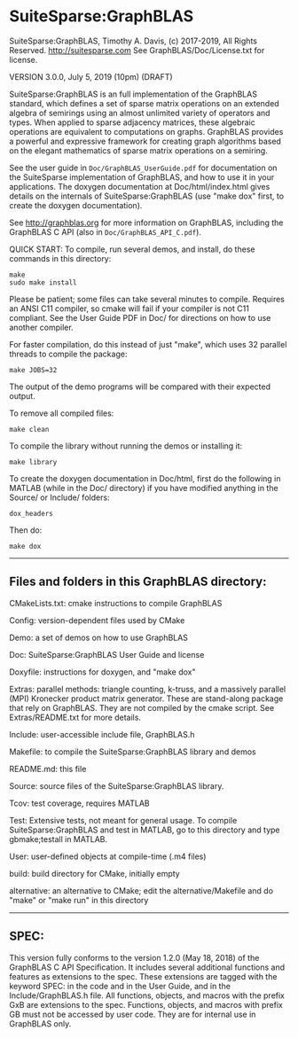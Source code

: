 # SuiteSparse:GraphBLAS

SuiteSparse:GraphBLAS, Timothy A. Davis, (c) 2017-2019, All Rights Reserved.
http://suitesparse.com   See GraphBLAS/Doc/License.txt for license.

VERSION 3.0.0, July 5, 2019 (10pm) (DRAFT)

SuiteSparse:GraphBLAS is an full implementation of the GraphBLAS standard,
which defines a set of sparse matrix operations on an extended algebra of
semirings using an almost unlimited variety of operators and types.  When
applied to sparse adjacency matrices, these algebraic operations are equivalent
to computations on graphs.  GraphBLAS provides a powerful and expressive
framework for creating graph algorithms based on the elegant mathematics of
sparse matrix operations on a semiring.

See the user guide in `Doc/GraphBLAS_UserGuide.pdf` for documentation on the
SuiteSparse implementation of GraphBLAS, and how to use it in your
applications.  The doxygen documentation at Doc/html/index.html gives details
on the internals of SuiteSparse:GraphBLAS (use "make dox" first, to create
the doxygen documentation).

See http://graphblas.org for more information on GraphBLAS, including the
GraphBLAS C API (also in `Doc/GraphBLAS_API_C.pdf`).

QUICK START: To compile, run several demos, and install, do these commands in
this directory:

    make
    sudo make install

Please be patient; some files can take several minutes to compile.  Requires an
ANSI C11 compiler, so cmake will fail if your compiler is not C11 compliant.
See the User Guide PDF in Doc/ for directions on how to use another compiler.

For faster compilation, do this instead of just "make", which uses 32
parallel threads to compile the package:

    make JOBS=32

The output of the demo programs will be compared with their expected output.

To remove all compiled files:

    make clean

To compile the library without running the demos or installing it:

    make library

To create the doxygen documentation in Doc/html, first do the following in
MATLAB (while in the Doc/ directory) if you have modified anything in the
Source/ or Include/ folders:

    dox_headers

Then do:

    make dox

--------------------------------------------------------------------------------
## Files and folders in this GraphBLAS directory:

CMakeLists.txt:  cmake instructions to compile GraphBLAS

Config:         version-dependent files used by CMake

Demo:           a set of demos on how to use GraphBLAS

Doc:            SuiteSparse:GraphBLAS User Guide and license

Doxyfile:       instructions for doxygen, and "make dox"

Extras:         parallel methods: triangle counting, k-truss, and a
                massively parallel (MPI) Kronecker product matrix generator.
                These are stand-along package that rely on GraphBLAS.  They
                are not compiled by the cmake script.  See Extras/README.txt
                for more details.

Include:        user-accessible include file, GraphBLAS.h

Makefile:       to compile the SuiteSparse:GraphBLAS library and demos

README.md:      this file

Source:         source files of the SuiteSparse:GraphBLAS library.

Tcov:           test coverage, requires MATLAB

Test:           Extensive tests, not meant for general usage.  To compile
                SuiteSparse:GraphBLAS and test in MATLAB, go to this directory
                and type gbmake;testall in MATLAB.

User:           user-defined objects at compile-time (.m4 files)

build:          build directory for CMake, initially empty

alternative:    an alternative to CMake; edit the alternative/Makefile and do
                "make" or "make run" in this directory

--------------------------------------------------------------------------------

## SPEC:

This version fully conforms to the version 1.2.0 (May 18, 2018)
of the GraphBLAS C API Specification.  It includes several additional functions
and features as extensions to the spec.  These extensions are tagged with the
keyword SPEC: in the code and in the User Guide, and in the Include/GraphBLAS.h
file.  All functions, objects, and macros with the prefix GxB are extensions to
the spec.  Functions, objects, and macros with prefix GB must not be accessed
by user code.  They are for internal use in GraphBLAS only.
